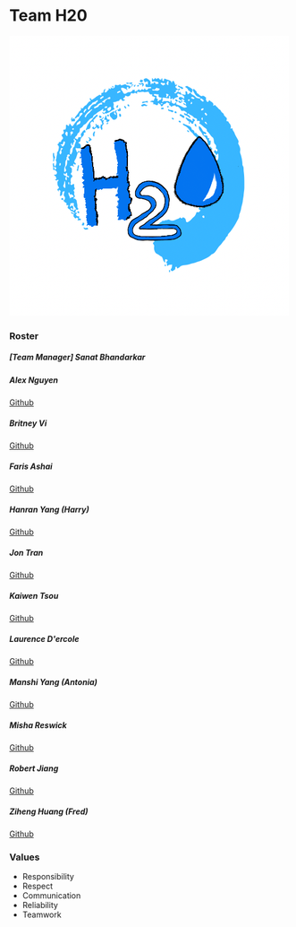 # Team H20
![H20_Logo](./branding/team_logo.png)

### Roster

##### [Team Manager] Sanat Bhandarkar

##### Alex Nguyen
[Github](https://github.com/AlexNguyenJJ)

##### Britney Vi
[Github](https://github.com/BritneyVi)

##### Faris Ashai
[Github](https://github.com/farisashai)

##### Hanran Yang (Harry)
[Github](https://github.com/Hay-Harry)

##### Jon Tran
[Github](https://github.com/fjontran)

##### Kaiwen Tsou
[Github](https://github.com/RainbowPangolin)

##### Laurence D'ercole
[Github](https://github.com/Laurence777)

##### Manshi Yang (Antonia)
[Github](https://github.com/AntoniaY31)

##### Misha Reswick
[Github](https://github.com/mreswick)

##### Robert Jiang
[Github](https://github.com/treeebooor)

##### Ziheng Huang (Fred)
[Github](https://github.com/hzhfred)

### Values
 - Responsibility
 - Respect
 - Communication
 - Reliability
 - Teamwork
